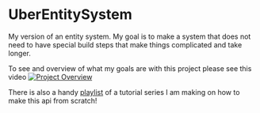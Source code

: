 # UberEntitySystem
My version of an entity system. My goal is to make a system that does not need to have special build steps that make things complicated and take longer.

To see and overview of what my goals are with this project please see this video [![Project Overview](http://i.imgur.com/O5BCY6K.png)](https://www.youtube.com/watch?v=OJmVBo5HGOY&list=PL1fysVOvu6EBYJNVlV1xuCj5_cIP3ftML "UECS0 : What is an Entity Component System and Why should I care about ECS")

There is also a handy [playlist](https://www.youtube.com/playlist?list=PL1fysVOvu6EBYJNVlV1xuCj5_cIP3ftML&disable_polymer=true "C# TDD Entity Component System Tutorial") of a tutorial series I am making on how to make this api from scratch!

